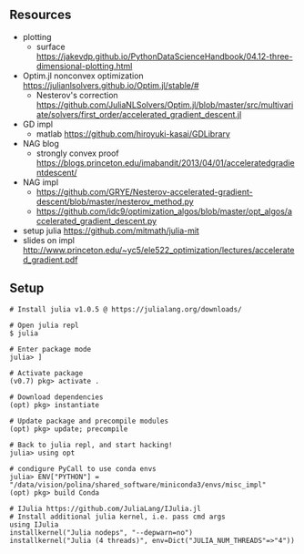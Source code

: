 






## Resources

+ plotting
    + surface https://jakevdp.github.io/PythonDataScienceHandbook/04.12-three-dimensional-plotting.html
+ Optim.jl nonconvex optimization https://julianlsolvers.github.io/Optim.jl/stable/#
    + Nesterov's correction https://github.com/JuliaNLSolvers/Optim.jl/blob/master/src/multivariate/solvers/first_order/accelerated_gradient_descent.jl
+ GD impl 
    + matlab https://github.com/hiroyuki-kasai/GDLibrary
+ NAG blog
    + strongly convex proof https://blogs.princeton.edu/imabandit/2013/04/01/acceleratedgradientdescent/
+ NAG impl 
    + https://github.com/GRYE/Nesterov-accelerated-gradient-descent/blob/master/nesterov_method.py
    + https://github.com/idc9/optimization_algos/blob/master/opt_algos/accelerated_gradient_descent.py
+ setup julia https://github.com/mitmath/julia-mit
+ slides on impl http://www.princeton.edu/~yc5/ele522_optimization/lectures/accelerated_gradient.pdf

## Setup

```
# Install julia v1.0.5 @ https://julialang.org/downloads/

# Open julia repl
$ julia

# Enter package mode
julia> ]

# Activate package 
(v0.7) pkg> activate .

# Download dependencies
(opt) pkg> instantiate

# Update package and precompile modules
(opt) pkg> update; precompile

# Back to julia repl, and start hacking!
julia> using opt

# condigure PyCall to use conda envs
julia> ENV["PYTHON"] = "/data/vision/polina/shared_software/miniconda3/envs/misc_impl"
(opt) pkg> build Conda
```

```
# IJulia https://github.com/JuliaLang/IJulia.jl
# Install additional julia kernel, i.e. pass cmd args
using IJulia
installkernel("Julia nodeps", "--depwarn=no")
installkernel("Julia (4 threads)", env=Dict("JULIA_NUM_THREADS"=>"4"))
```